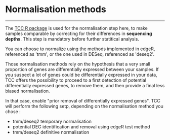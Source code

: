 
# Normalisation methods

---

The [TCC R package](https://rdrr.io/bioc/TCC) is used for the normalisation step here, to make samples comparable by correcting for their differences in **sequencing depths**. This step is mandatory before further statitical analysis.

You can choose to normalize using the methods implemented in edgeR, referenced as 'tmm', or the one used in DESeq, referenced as 'deseq2'.

Those normalisation methods rely on the hypothesis that a very small proportion of genes are differentially expressed between your samples. If you suspect a lot of genes could be differentially expressed in your data, TCC offers the possibility to proceed to a first detection of potential differentially expressed genes, to remove them, and then provide a final less biased normalisation.

In that case, enable "prior removal of differentially expressed genes".
TCC will perform the following setp, depending on the normalisation method you chose :
+ tmm/deseq2 temporary normalisation
+ potential DEG identification and removal using edgeR test method
+ tmm/deseq2 definitive normalisation   